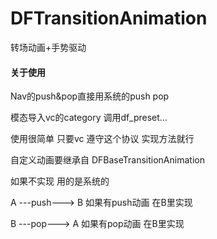 # DFTransitionAnimation
转场动画+手势驱动


#### 关于使用

Nav的push&pop直接用系统的push pop

模态导入vc的category 调用df_preset...


使用很简单 只要vc 遵守<DFTransitionProtocol>这个协议 实现方法就行 

自定义动画要继承自 DFBaseTransitionAnimation

如果不实现 用的是系统的


A ---push---> B
如果有push动画 在B里实现

B ---pop---> A
如果有pop动画 在B里实现
